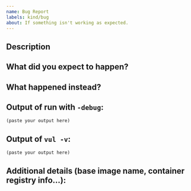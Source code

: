 ```yaml
---
name: Bug Report
labels: kind/bug
about: If something isn't working as expected.
---
```


## Description

<!--
Briefly describe the problem you are having in a few paragraphs.
-->

## What did you expect to happen?


## What happened instead?


## Output of run with `-debug`:

```
(paste your output here)
```

## Output of `vul -v`:

```
(paste your output here)
```

## Additional details (base image name, container registry info...):
